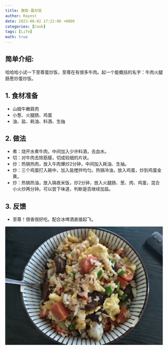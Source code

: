 ```yaml
---
title: 做饭-蛋炒饭
author: Rayest
date: 2023-08-02 17:22:00 +0800
categories: [Cook]
tags: [Life]
math: true
---
```



## 简单介绍:

哈哈哈小试一下至尊蛋炒饭，至尊在有很多牛肉。起一个能概括的名字：牛肉火腿肠葱炒蛋炒饭。

## 1. 食材准备

- 山姆牛嫩肩肉
- 小葱、火腿肠、鸡蛋
- 油、盐、耗油、料酒、生抽

## 2. 做法

- 煮：烧开水煮牛肉，中间加入少许料酒，去血水。
- 切：对牛肉去除筋膜，切成较细的片状。
- 炒：热锅热肉，放入牛肉爆炒2分钟，中间加入耗油、生抽。
- 炒：三个鸡蛋打入碗中，加入盐搅拌均匀。热锅冷油，放入鸡蛋，炒到鸡蛋金黄。
- 炒：热锅热油，放入隔夜米饭，炒2分钟，放入火腿肠、葱、肉、鸡蛋，混合小火炒两分钟。可以尝下味道，判断是否继续加盐。

## 3. 反馈

- 至尊！很香很好吃。配合冰啤酒直接起飞。

![img](/img/IMG_20230801_180941.jpg)
